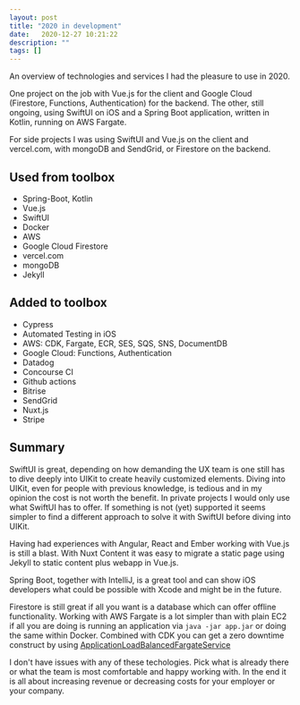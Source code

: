 ```yaml
---
layout: post
title: "2020 in development"
date:   2020-12-27 10:21:22
description: ""
tags: []
---
```


An overview of technologies and services I had the pleasure to use in 2020.

One project on the job with Vue.js for the client and Google Cloud (Firestore, Functions, Authentication) for the backend. The other, still ongoing, using SwiftUI on iOS and a Spring Boot application, written in Kotlin, running on AWS Fargate.

For side projects I was using SwiftUI and Vue.js on the client and vercel.com, with mongoDB and SendGrid, or Firestore on the backend.

## Used from toolbox

* Spring-Boot, Kotlin
* Vue.js
* SwiftUI
* Docker
* AWS
* Google Cloud Firestore
* vercel.com
* mongoDB
* Jekyll

## Added to toolbox
* Cypress
* Automated Testing in iOS
* AWS: CDK, Fargate, ECR, SES, SQS, SNS, DocumentDB
* Google Cloud: Functions, Authentication
* Datadog
* Concourse CI
* Github actions
* Bitrise
* SendGrid
* Nuxt.js
* Stripe

## Summary

SwiftUI is great, depending on how demanding the UX team is one still has to dive deeply into UIKit to create heavily customized elements. Diving into UIKit, even for people with previous knowledge, is tedious and in my opinion the cost is not worth the benefit. In private projects I would only use what SwiftUI has to offer. If something is not (yet) supported it seems simpler to find a different approach to solve it with SwiftUI before diving into UIKit.

Having had experiences with Angular, React and Ember working with Vue.js is still a blast. With Nuxt Content it was easy to migrate a static page using Jekyll to static content plus webapp in Vue.js.

Spring Boot, together with IntelliJ, is a great tool and can show iOS developers what could be possible with Xcode and might be in the future.

Firestore is still great if all you want is a database which can offer offline functionality. Working with AWS Fargate is a lot simpler than with plain EC2 if all you are doing is running an application via `java -jar app.jar` or doing the same within Docker. Combined with CDK you can get a zero downtime construct by using [ApplicationLoadBalancedFargateService](https://docs.aws.amazon.com/cdk/api/latest/docs/@aws-cdk_aws-ecs-patterns.ApplicationLoadBalancedFargateService.html)

I don't have issues with any of these techologies. Pick what is already there or what the team is most comfortable and happy working with. In the end it is all about increasing revenue or decreasing costs for your employer or your company.

